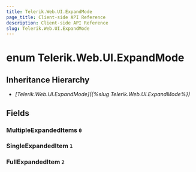 ```yaml
---
title: Telerik.Web.UI.ExpandMode
page_title: Client-side API Reference
description: Client-side API Reference
slug: Telerik.Web.UI.ExpandMode
---
```


# enum Telerik.Web.UI.ExpandMode

## Inheritance Hierarchy

* *[Telerik.Web.UI.ExpandMode]({%slug Telerik.Web.UI.ExpandMode%})*

## Fields

### MultipleExpandedItems `0`

### SingleExpandedItem `1`

### FullExpandedItem `2`



